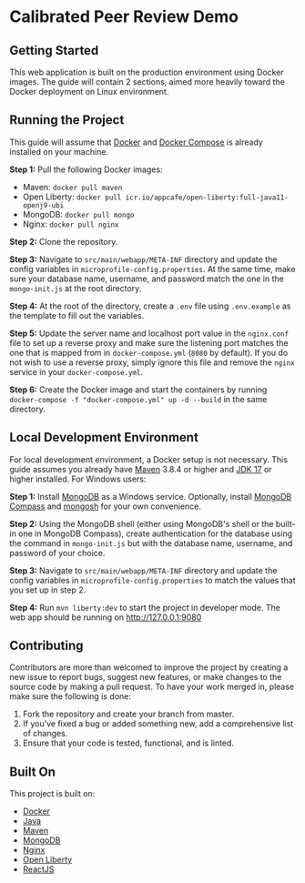# Calibrated Peer Review Demo

## Getting Started

This web application is built on the production environment using Docker images. The guide will contain 2 sections, aimed more heavily toward the Docker deployment on Linux environment.

## Running the Project

This guide will assume that [Docker](https://docs.docker.com/engine/install/) and [Docker Compose](https://docs.docker.com/compose/install/) is already installed on your machine.

**Step 1:** Pull the following Docker images:
- Maven: `docker pull maven`
- Open Liberty: `docker pull icr.io/appcafe/open-liberty:full-java11-openj9-ubi`
- MongoDB: `docker pull mongo`
- Nginx: `docker pull nginx`

**Step 2:** Clone the repository.

**Step 3:** Navigate to `src/main/webapp/META-INF` directory and update the config variables in `microprofile-config.properties`. At the same time, make sure your database name, username, and password match the one in the `mongo-init.js` at the root directory.

**Step 4:** At the root of the directory, create a `.env` file using `.env.example` as the template to fill out the variables.

**Step 5:** Update the server name and localhost port value in the `nginx.conf` file to set up a reverse proxy and make sure the listening port matches the one that is mapped from in `docker-compose.yml` (`8080` by default). If you do not wish to use a reverse proxy, simply ignore this file and remove the `nginx` service in your `docker-compose.yml`.

**Step 6:** Create the Docker image and start the containers by running `docker-compose -f "docker-compose.yml" up -d --build` in the same directory.

## Local Development Environment

For local development environment, a Docker setup is not necessary. This guide assumes you already have [Maven](https://maven.apache.org/guides/getting-started/windows-prerequisites.html) 3.8.4 or higher and [JDK 17](https://openjdk.java.net/projects/jdk/17/) or higher installed. For Windows users:

**Step 1:** Install [MongoDB](https://docs.mongodb.com/manual/tutorial/install-mongodb-on-windows/#install-mongodb-community-edition) as a Windows service. Optionally, install [MongoDB Compass](https://www.mongodb.com/products/compass) and [mongosh](https://docs.mongodb.com/mongodb-shell/) for your own convenience.

**Step 2:** Using the MongoDB shell (either using MongoDB's shell or the built-in one in MongoDB Compass), create authentication for the database using the command in `mongo-init.js` but with the database name, username, and password of your choice.

**Step 3:** Navigate to `src/main/webapp/META-INF` directory and update the config variables in `microprofile-config.properties` to match the values that you set up in step 2.

**Step 4:** Run `mvn liberty:dev` to start the project in developer mode. The web app should be running on http://127.0.0.1:9080 

## Contributing

Contributors are more than welcomed to improve the project by creating a new issue to report bugs, suggest new features, or make changes to the source code by making a pull request. To have your work merged in, please make sure the following is done:

1. Fork the repository and create your branch from master.
2. If you’ve fixed a bug or added something new, add a comprehensive list of changes.
3. Ensure that your code is tested, functional, and is linted.

## Built On

This project is built on:

- [Docker](https://www.docker.com/)
- [Java](https://openjdk.java.net/)
- [Maven](https://maven.apache.org/)
- [MongoDB](https://www.mongodb.com/)
- [Nginx](https://www.nginx.com/)
- [Open Liberty](https://openliberty.io/)
- [ReactJS](https://reactjs.org/)


